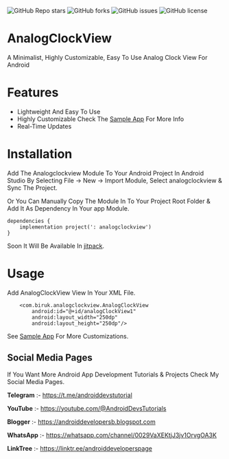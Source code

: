 ![GitHub Repo stars](https://img.shields.io/github/stars/BirukBelihu/BrailleTranslator)
![GitHub forks](https://img.shields.io/github/forks/BirukBelihu/BrailleTranslator)
![GitHub issues](https://img.shields.io/github/issues/BirukBelihu/BrailleTranslator)
![GitHub license](https://img.shields.io/github/license/BirukBelihu/BrailleTranslator)

# AnalogClockView

A Minimalist, Highly Customizable, Easy To Use Analog Clock View For Android

# Features

- Lightweight And Easy To Use
- Highly Customizable Check The [Sample App](https://github.com/birukbelihu/AnalogClockView/tree/main/app/) For More Info
- Real-Time Updates

# Installation

Add The Analogclockview Module To Your Android Project In Android Studio By Selecting File -> New -> Import Module, Select analogclockview & Sync The Project.

Or You Can Manually Copy The Module In To Your Project Root Folder & Add It As Dependency In Your app Module.


```
dependencies {
    implementation project(': analogclockview')
}
```

Soon It Will Be Available In [jitpack](https://jitpack.io).


# Usage

Add AnalogClockView View In Your XML File.

```
    <com.biruk.analogclockview.AnalogClockView
        android:id="@+id/analogClockView1"
        android:layout_width="250dp"
        android:layout_height="250dp"/>
```

See [Sample App](https://github.com/birukbelihu/AnalogClockView/tree/main/app/) For More Customizations.

## Social Media Pages

If You Want More Android App Development Tutorials & Projects Check My Social Media Pages.

**Telegram** :- https://t.me/androiddevstutorial

**YouTube** :- https://youtube.com/@AndroidDevsTutorials

**Blogger** :- https://androiddevelopersb.blogspot.com

**WhatsApp** :- https://whatsapp.com/channel/0029VaXEKtjJ3jv1OrvgOA3K

**LinkTree** :-
https://linktr.ee/androiddeveloperspage
